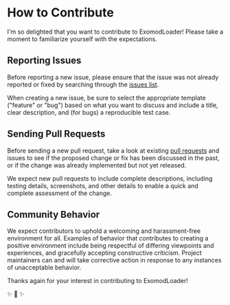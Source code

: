 # How to Contribute

I'm so delighted that you want to contribute to ExomodLoader!
Please take a moment to familiarize yourself with the expectations.

## Reporting Issues

Before reporting a new issue, please ensure that the issue was not already reported or fixed by searching through the [issues list](https://github.com/suzicurran/ExomodLoader/issues).

When creating a new issue, be sure to select the appropriate template ("feature" or "bug") based on what you want to discuss and include a title, clear description, and (for bugs) a reproducible test case.

## Sending Pull Requests

Before sending a new pull request, take a look at existing [pull requests](https://github.com/suzicurran/ExomodLoader/pulls) and issues to see if the proposed change or fix has been discussed in the past, or if the change was already implemented but not yet released.

We expect new pull requests to include complete descriptions, including testing details, screenshots, and other details to enable a quick and complete assessment of the change.

## Community Behavior

We expect contributors to uphold a welcoming and harassment-free environment for all. Examples of behavior that contributes to creating a positive environment include being respectful of differing viewpoints and experiences, and gracefully accepting constructive criticism. Project maintainers can and will take corrective action in response to any instances of unacceptable behavior.



Thanks again for your interest in contributing to ExomodLoader!

:sparkles: :rocket: :sparkles: